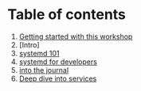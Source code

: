 # Table of contents


1. [Getting started with this workshop](GETTING_STARTED/README.md)
2. [Intro]
3. [systemd 101](SYSTEMD_101/README.md)
4. [systemd for developers]()
5. [into the journal](JOURNAL_101/README.md)
6. [Deep dive into services](SERVICES/README.md)